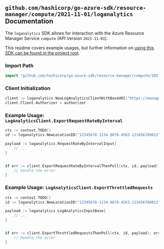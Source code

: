
## `github.com/hashicorp/go-azure-sdk/resource-manager/compute/2021-11-01/loganalytics` Documentation

The `loganalytics` SDK allows for interaction with the Azure Resource Manager Service `compute` (API Version `2021-11-01`).

This readme covers example usages, but further information on [using this SDK can be found in the project root](https://github.com/hashicorp/go-azure-sdk/tree/main/docs).

### Import Path

```go
import "github.com/hashicorp/go-azure-sdk/resource-manager/compute/2021-11-01/loganalytics"
```


### Client Initialization

```go
client := loganalytics.NewLogAnalyticsClientWithBaseURI("https://management.azure.com")
client.Client.Authorizer = authorizer
```


### Example Usage: `LogAnalyticsClient.ExportRequestRateByInterval`

```go
ctx := context.TODO()
id := loganalytics.NewLocationID("12345678-1234-9876-4563-123456789012", "locationValue")

payload := loganalytics.RequestRateByIntervalInput{
	// ...
}


if err := client.ExportRequestRateByIntervalThenPoll(ctx, id, payload); err != nil {
	// handle the error
}
```


### Example Usage: `LogAnalyticsClient.ExportThrottledRequests`

```go
ctx := context.TODO()
id := loganalytics.NewLocationID("12345678-1234-9876-4563-123456789012", "locationValue")

payload := loganalytics.LogAnalyticsInputBase{
	// ...
}


if err := client.ExportThrottledRequestsThenPoll(ctx, id, payload); err != nil {
	// handle the error
}
```
